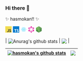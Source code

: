 ### Hi there 👋
✨ hasmokan!! ✨
<!--
**hasmokan/hasmokan** is a ✨ _special_ ✨ repository because its `README.md` (this file) appears on your GitHub profile.

Here are some ideas to get you started:

- 🔭 I’m currently working on ...
- 🌱 I’m currently learning ...
- 👯 I’m looking to collaborate on ...
- 🤔 I’m looking for help with ...
- 💬 Ask me about ...
- 📫 How to reach me: ...
- 😄 Pronouns: ...
- ⚡ Fun fact: ...
-->


<code><img height="20" alt="javascript" src="https://raw.githubusercontent.com/github/explore/80688e429a7d4ef2fca1e82350fe8e3517d3494d/topics/javascript/javascript.png"></code>
<code><img height="20" alt="typescript" src="https://raw.githubusercontent.com/github/explore/80688e429a7d4ef2fca1e82350fe8e3517d3494d/topics/typescript/typescript.png"></code>
<code><img height="20" alt="react" src="https://raw.githubusercontent.com/github/explore/80688e429a7d4ef2fca1e82350fe8e3517d3494d/topics/react/react.png"></code>
<code><img height="20" alt="graphql" src="https://raw.githubusercontent.com/github/explore/5c058a388828bb5fde0bcafd4bc867b5bb3f26f3/topics/graphql/graphql.png"></code>
<code><img height="20" alt="nodejs" src="https://raw.githubusercontent.com/github/explore/80688e429a7d4ef2fca1e82350fe8e3517d3494d/topics/nodejs/nodejs.png"></code>    

| <img align="center" src="https://git-stats-ashy.vercel.app/api?username=hasmokan&show_icons=true&include_all_commits=true&theme=buefy&hide_border=true&count_private=true" alt="Anurag's github stats" /> | <img align="center" src="https://git-stats-git-master-hasmokans-projects.vercel.app/api/top-langs/?username=hasmokan&layout=compact&theme=buefy&hide_border=true&count_private=true" /> |

| <a href="https://github.com/hasmokan"><img align="center" src="https://git-stats-git-master-hasmokans-projects.vercel.app/api?username=hasmokan&show_icons=true&include_all_commits=true&theme=buefy&hide_border=true&count_private=true&cache_seconds=86400" alt="hasmokan's github stats" /></a> | <a href="https://github.com/hasmokan"><img align="center" src="https://git-stats-git-master-hasmokans-projects.vercel.app/api/top-langs/?username=hasmokan&layout=compact&theme=buefy&hide_border=true&count_private=true&cache_seconds=86400" /></a> |
| ------------- | ------------- |
